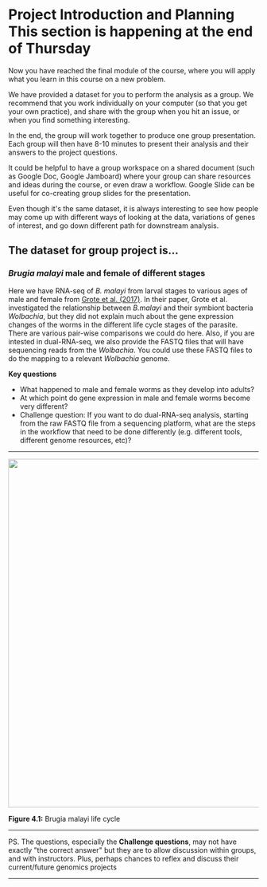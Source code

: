 # Project Introduction and Planning **This section is happening at the end of Thursday**

Now you have reached the final module of the course, where you will apply what you learn in this course on a new problem. 

We have provided a dataset for you to perform the analysis as a group. We recommend that you work individually on your computer (so that you get your own practice), and share with the group when you hit an issue, or when you find something interesting. 

In the end, the group will work together to produce one group presentation. Each group will then have 8-10 minutes to present their analysis and their answers to the project questions. 

It could be helpful to have a group workspace on a shared document (such as Google Doc, Google Jamboard) where your group can share resources and ideas during the course, or even draw a workflow. Google Slide can be useful for co-creating group slides for the presentation.

Even though it's the same dataset, it is always interesting to see how people may come up with different ways of looking at the data, variations of genes of interest, and go down different path for downstream analysis.

## The dataset for group project is...
### _Brugia malayi_ male and female of different stages <a name="proj4"></a>
Here we have RNA-seq of _B. malayi_ from larval stages to various ages of male and female from [Grote et al. (2017)](https://journals.plos.org/plosntds/article?id=10.1371/journal.pntd.0005357). In their paper, Grote et al. investigated the relationship between _B.malayi_ and their symbiont bacteria _Wolbachia_, but they did not explain much about the gene expression changes of the worms in the different life cycle stages of the parasite. There are various pair-wise comparisons we could do here. Also, if you are intested in dual-RNA-seq, we also provide the FASTQ files that will have sequencing reads from the _Wolbachia_. You could use these FASTQ files to do the mapping to a relevant _Wolbachia_ genome.

**Key questions**
-	What happened to male and female worms as they develop into adults?
-	At which point do gene expression in male and female worms become very different?
-	Challenge question: If you want to do dual-RNA-seq analysis, starting from the raw FASTQ file from a sequencing platform, what are the steps in the workflow that need to be done differently (e.g. different tools, different genome resources, etc)? 

---

<img src="https://www.cdc.gov/parasites/images/lymphaticfilariasis/B_malayi_LifeCycle.gif" width="700">

**Figure 4.1:** Brugia malayi life cycle

---

PS.  The questions, especially the **Challenge questions**, may not have exactly "the correct answer" but they are to allow discussion within groups, and with instructors. Plus, perhaps chances to reflex and discuss their current/future genomics projects

---

